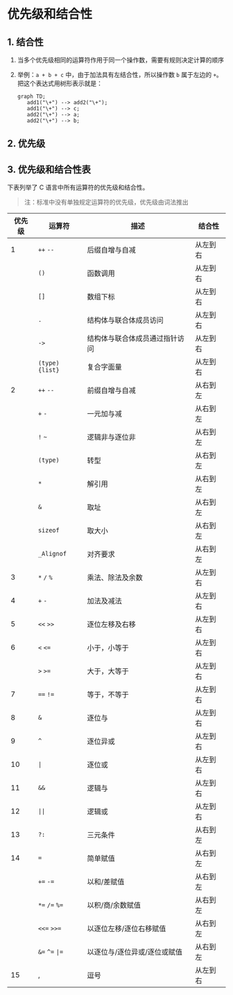# 优先级和结合性

## 1. 结合性

1. 当多个优先级相同的运算符作用于同一个操作数，需要有规则决定计算的顺序
2. 举例：`a + b + c` 中，由于加法具有左结合性，所以操作数 `b` 属于左边的 `+`。把这个表达式用树形表示就是：

   ```mermaid
   graph TD;
      add1("\+") --> add2("\+");
      add1("\+") --> c;
      add2("\+") --> a;
      add2("\+") --> b;
   ```

## 2. 优先级

## 3. 优先级和结合性表

下表列举了 C 语言中所有运算符的优先级和结合性。

> 注：标准中没有单独规定运算符的优先级，优先级由词法推出

| 优先级 | 运算符          | 描述                           | 结合性   |
| ------ | --------------- | ------------------------------ | -------- |
| 1      | `++` `--`       | 后缀自增与自减                 | 从左到右 |
|        | `()`            | 函数调用                       | 从左到右 |
|        | `[]`            | 数组下标                       | 从左到右 |
|        | `.`             | 结构体与联合体成员访问         | 从左到右 |
|        | `->`            | 结构体与联合体成员通过指针访问 | 从左到右 |
|        | `(type){list}`  | 复合字面量                     | 从左到右 |
| 2      | `++` `--`       | 前缀自增与自减                 | 从右到左 |
|        | `+` `-`         | 一元加与减                     | 从右到左 |
|        | `!` `~`         | 逻辑非与逐位非                 | 从右到左 |
|        | `(type)`        | 转型                           | 从右到左 |
|        | `*`             | 解引用                         | 从右到左 |
|        | `&`             | 取址                           | 从右到左 |
|        | `sizeof`        | 取大小                         | 从右到左 |
|        | `_Alignof`      | 对齐要求                       | 从右到左 |
| 3      | `*` `/` `%`     | 乘法、除法及余数               | 从左到右 |
| 4      | `+` `-`         | 加法及减法                     | 从左到右 |
| 5      | `<<` `>>`       | 逐位左移及右移                 | 从左到右 |
| 6      | `<` `<=`        | 小于，小等于                   | 从左到右 |
|        | `>` `>=`        | 大于，大等于                   | 从左到右 |
| 7      | `==` `!=`       | 等于，不等于                   | 从左到右 |
| 8      | `&`             | 逐位与                         | 从左到右 |
| 9      | `^`             | 逐位异或                       | 从左到右 |
| 10     | `\|`            | 逐位或                         | 从左到右 |
| 11     | `&&`            | 逻辑与                         | 从左到右 |
| 12     | `\|\|`          | 逻辑或                         | 从左到右 |
| 13     | `?:`            | 三元条件                       | 从右到左 |
| 14     | `=`             | 简单赋值                       | 从右到左 |
|        | `+=` `-=`       | 以和/差赋值                    | 从右到左 |
|        | `*=` `/=` `%=`  | 以积/商/余数赋值               | 从右到左 |
|        | `<<=` `>>=`     | 以逐位左移/逐位右移赋值        | 从右到左 |
|        | `&=` `^=` `\|=` | 以逐位与/逐位异或/逐位或赋值   | 从右到左 |
| 15     | ,               | 逗号                           | 从左到右 |
